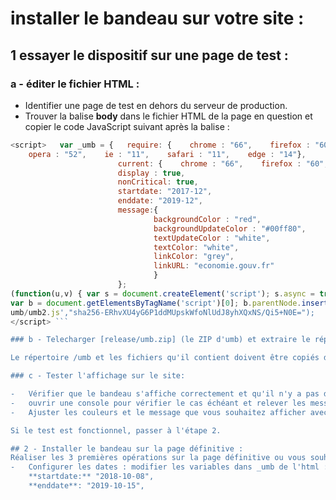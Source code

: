 # installer le bandeau sur votre site : 

## 1 essayer le dispositif sur une page de test : 

###   a - éditer le fichier HTML :

-	Identifier une page de test en dehors du serveur de production.
-	Trouver la balise **body** dans le fichier HTML de la page en question et copier le code JavaScript suivant après la balise :   
```javaScript 
<script>   var _umb = {   require: {    chrome : "66",    firefox : "60",
    opera : "52",    ie : "11",    safari : "11",    edge : "14"},
						current: {    chrome : "66",    firefox : "60",    opera : "52",    ie : "11",    safari : "11",    edge : "14"},
						display : true,   
						nonCritical: true,   
						startdate: "2017-12",   
						enddate: "2019-12",   
						message:{     
								backgroundColor : "red",
								backgroundUpdateColor : "#00ff80",
								textUpdateColor : "white",
								textColor: "white",
								linkColor: "grey",
								linkURL: "economie.gouv.fr"
								}  
						};
(function(u,v) { var s = document.createElement('script'); s.async = true; s.src = u;s.integrity = v;
var b = document.getElementsByTagName('script')[0]; b.parentNode.insertBefore(s, b);
umb/umb2.js',"sha256-ERhvXU4yG6P1ddMUpskWfoNlUdJ8yhXQxNS/Qi5+N0E=");
</script> ```      

### b - Telecharger [release/umb.zip] (le ZIP d'umb) et extraire le répertoire UMB avec les fichiers contenus (warning.png, umb.js,..) :

Le répertoire /umb et les fichiers qu'il contient doivent être copiés dans le même répertoire que la page à servir.

### c - Tester l'affichage sur le site:

-	Vérifier que le bandeau s'affiche correctement et qu'il n'y a pas de conflit avec d'autres éléments JavaScript.
-	ouvrir une console pour vérifier le cas échéant et relever les messages d'erreur (Ctrl+maj+i sous Firefox).
-	Ajuster les couleurs et le message que vous souhaitez afficher avec la variable message d'umb

Si le test est fonctionnel, passer à l'étape 2.

## 2 - Installer le bandeau sur la page définitive :
Réaliser les 3 premières opérations sur la page définitive ou vous souhaitez que le bandeau s'affiche.
-	Configurer les dates : modifier les variables dans _umb de l'html :
	**startdate:** "2018-10-08",
	**enddate**: "2019-10-15",